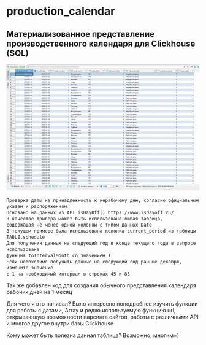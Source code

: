 # production_calendar
## Материализованное представление производственного календаря для Clickhouse (SQL)

<img src="https://github.com/0xMihalich/production_calendar/blob/main/production_calendar.jpg" width="1024">

```
Проверка даты на принадлежность к нерабочему дню, согласно официальным указам и распоряжениям
Основано на данных из API isDayOff() https://www.isdayoff.ru/
В качестве тригера может быть использована любая таблица,
содержащая не менее одной колонки с типом данных Date
В текущем примере была использована колонка current_period из таблицы TABLE.schedule
Для получения данных на следующий год в конце текущего года в запросе использована
функция toIntervalMonth со значением 1
Если необходимо получить данные на следующий год раньше декабря, измените значение
с 1 на необходимый интервал в строках 45 и 85
```

Так же добавлен код для создания обычного представления календаря рабочих дней на 1 месяц


Для чего я это написал? Было интересно поподробнее изучить функции для работы с датами,
Array и редко используемую функцию url, открывающую возможности парсинга сайтов,
работы с различными API и многое другое внутри базы Clickhouse

Кому может быть полезна данная таблица? Возможно, многим=)
